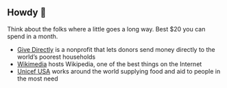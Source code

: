 ## Howdy 👋

Think about the folks where a little goes a long way. Best $20 you can spend in a month.

* <a href="https://www.givedirectly.org/">Give Directly</a> is a nonprofit that lets donors send money directly to the world’s poorest households
* <a href="https://donate.wikimedia.org/">Wikimedia</a> hosts Wikipedia, one of the best things on the Internet
* <a href="https://www.unicef.org/">Unicef USA</a> works around the world supplying food and aid to people in the most need


